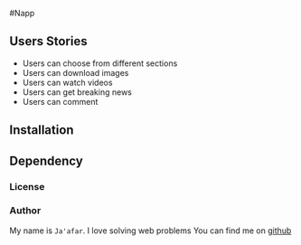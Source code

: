 #Napp

## Users Stories

- Users can choose from different sections
- Users can download images
- Users can watch videos
- Users can get breaking news
- Users can comment

## Installation

## Dependency

### License

### Author

My name is `Ja'afar`. I love solving web problems
You can find me on [github](https://github.com/AdegokeJaafar)
